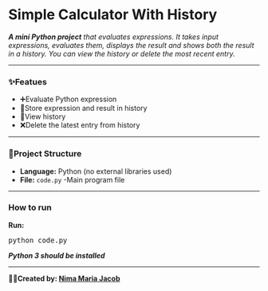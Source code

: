<h1>Simple Calculator With History</h1>

<p><i><b>A mini Python project</b> that evaluates expressions. It takes input expressions, evaluates them, displays the result and shows both the result in a history. You can view the history or delete the most recent entry.</i></p>
<hr>
<h3>✨Featues</h3>
<ul>
    <li>➕Evaluate Python expression</li>
    <li>📁Store expression and result in history</li>
    <li>📄View history</li>
    <li>❌Delete the latest entry from history</li>
</ul>
<hr>
<h3>📂Project Structure</h3>
<ul>
    <li><b>Language:</b> Python (no external libraries used)</li>
    <li><b>File:</b> <code>code.py</code> -Main program file</li>
</ul>
<hr>
<h3>How to run</h3>
<p><b>Run:</b></p>
<pre>python code.py</pre>
<p><b><i>Python 3 should be installed</i></b></p>
<hr>
<b>👩‍💻Created by: <a href="https://github.com/NimaMaria">Nima Maria Jacob</a></b>


